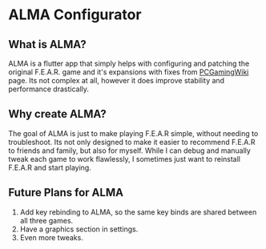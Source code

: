# ALMA Configurator

## What is ALMA?

ALMA is a flutter app that simply helps with configuring and patching the original F.E.A.R. game and it's expansions with fixes from [PCGamingWiki](https://www.pcgamingwiki.com/wiki/F.E.A.R.) page. Its not complex at all, however it does improve stability and performance drastically.

## Why create ALMA?

The goal of ALMA is just to make playing F.E.A.R simple, without needing to troubleshoot. Its not only designed to make it easier to recommend F.E.A.R to friends and family, but also for myself. While I can debug and manually tweak each game to work flawlessly, I sometimes just want to reinstall F.E.A.R and start playing.

## Future Plans for ALMA

1. Add key rebinding to ALMA, so the same key binds are shared between all three games.
2. Have a graphics section in settings.
3. Even more tweaks.
